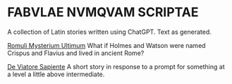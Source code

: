 # FABVLAE NVMQVAM SCRIPTAE

A collection of Latin stories written using ChatGPT.
Text as generated.

[Romuli Mysterium Ultimum](romulus.md) What if Holmes and Watson
were named Crispus and Flavius and lived in ancient Rome?

[De Viatore Sapiente](de-viatore.md) A short story in response
to a prompt for something at a level a little above intermediate.
